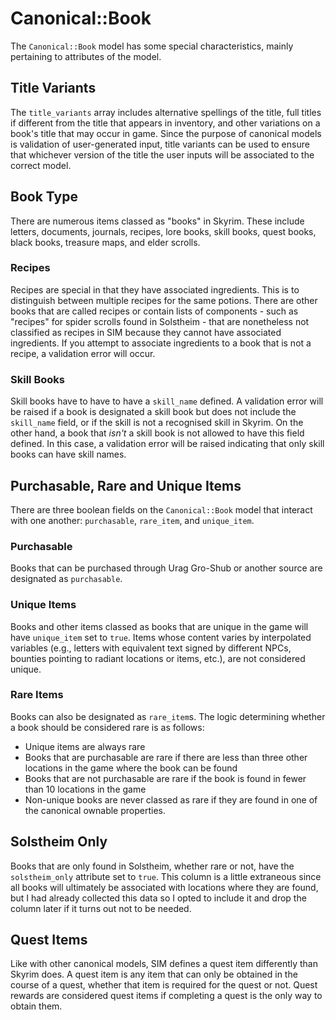 # Canonical::Book

The `Canonical::Book` model has some special characteristics, mainly pertaining to attributes of the model.

## Title Variants

The `title_variants` array includes alternative spellings of the title, full titles if different from the title that appears in inventory, and other variations on a book's title that may occur in game. Since the purpose of canonical models is validation of user-generated input, title variants can be used to ensure that whichever version of the title the user inputs will be associated to the correct model.

## Book Type

There are numerous items classed as "books" in Skyrim. These include letters, documents, journals, recipes, lore books, skill books, quest books, black books, treasure maps, and elder scrolls.

### Recipes

Recipes are special in that they have associated ingredients. This is to distinguish between multiple recipes for the same potions. There are other books that are called recipes or contain lists of components - such as "recipes" for spider scrolls found in Solstheim - that are nonetheless not classified as recipes in SIM because they cannot have associated ingredients. If you attempt to associate ingredients to a book that is not a recipe, a validation error will occur.

### Skill Books

Skill books have to have to have a `skill_name` defined. A validation error will be raised if a book is designated a skill book but does not include the `skill_name` field, or if the skill is not a recognised skill in Skyrim. On the other hand, a book that _isn't_ a skill book is not allowed to have this field defined. In this case, a validation error will be raised indicating that only skill books can have skill names.

## Purchasable, Rare and Unique Items

There are three boolean fields on the `Canonical::Book` model that interact with one another: `purchasable`, `rare_item`, and `unique_item`.

### Purchasable

Books that can be purchased through Urag Gro-Shub or another source are designated as `purchasable`.

### Unique Items

Books and other items classed as books that are unique in the game will have `unique_item` set to `true`. Items whose content varies by interpolated variables (e.g., letters with equivalent text signed by different NPCs, bounties pointing to radiant locations or items, etc.), are not considered unique.

### Rare Items

Books can also be designated as `rare_item`s. The logic determining whether a book should be considered rare is as follows:

* Unique items are always rare
* Books that are purchasable are rare if there are less than three other locations in the game where the book can be found
* Books that are not purchasable are rare if the book is found in fewer than 10 locations in the game
* Non-unique books are never classed as rare if they are found in one of the canonical ownable properties.

## Solstheim Only

Books that are only found in Solstheim, whether rare or not, have the `solstheim_only` attribute set to `true`. This column is a little extraneous since all books will ultimately be associated with locations where they are found, but I had already collected this data so I opted to include it and drop the column later if it turns out not to be needed.

## Quest Items

Like with other canonical models, SIM defines a quest item differently than Skyrim does. A quest item is any item that can only be obtained in the course of a quest, whether that item is required for the quest or not. Quest rewards are considered quest items if completing a quest is the only way to obtain them.